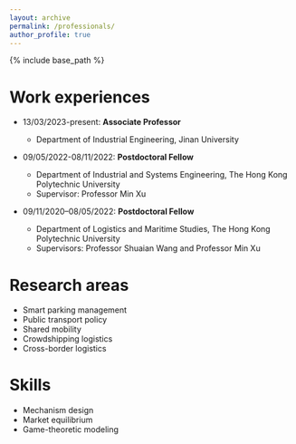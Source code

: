 ```yaml
---
layout: archive
permalink: /professionals/
author_profile: true
---
```


{% include base_path %}

Work experiences
======
* 13/03/2023-present:  **Associate Professor**
  * Department of Industrial Engineering, Jinan University

* 09/05/2022-08/11/2022:  **Postdoctoral Fellow**
  * Department of Industrial and Systems Engineering, The Hong Kong Polytechnic University
  * Supervisor: Professor Min Xu

* 09/11/2020–08/05/2022:  **Postdoctoral Fellow**
  * Department of Logistics and Maritime Studies, The Hong Kong Polytechnic University
  * Supervisors: Professor Shuaian Wang and Professor Min Xu

Research areas
======
* Smart parking management
* Public transport policy
* Shared mobility
* Crowdshipping logistics
* Cross-border logistics

Skills
======
* Mechanism design
* Market equilibrium 
* Game-theoretic modeling
